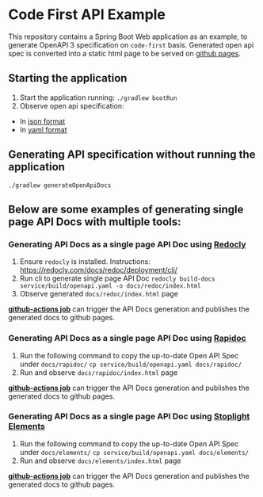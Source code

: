 # Code First API Example

This repository contains a Spring Boot Web application as an example, to generate OpenAPI 3 specification on `code-first` basis.
Generated open api spec is converted into a static html page to be served on [github pages](https://enisspahi.github.io/code-first-api-example/). 

## Starting the application

1. Start the application running:
`./gradlew bootRun`
2. Observe open api specification:
* In [json format](http://localhost:8080/api-docs)
* In [yaml format](http://localhost:8080/api-docs.yaml)

## Generating API specification without running the application
`./gradlew generateOpenApiDocs`

## Below are some examples of generating single page API Docs with multiple tools: 


### Generating API Docs as a single page API Doc using [Redocly](https://redocly.com/)

1. Ensure `redocly` is installed. Instructions: https://redocly.com/docs/redoc/deployment/cli/
2. Run cli to generate single page API Doc
`redocly build-docs service/build/openapi.yaml -o docs/redoc/index.html`
3. Observe generated `docs/redoc/index.html` page

**[github-actions job](https://github.com/enisspahi/code-first-api-example/actions/workflows/api-docs-with-redoc.yml)** can trigger the API Docs generation and publishes the generated docs to github pages. 

### Generating API Docs as a single page API Doc using [Rapidoc](https://rapidocweb.com/)

1. Run the following command to copy the up-to-date Open API Spec under `docs/rapidoc/`
`cp service/build/openapi.yaml docs/rapidoc/`
2. Run and observe `docs/rapidoc/index.html` page

**[github-actions job](https://github.com/enisspahi/code-first-api-example/actions/workflows/api-docs-with-rapidoc.yml)** can trigger the API Docs generation and publishes the generated docs to github pages. 

### Generating API Docs as a single page API Doc using [Stoplight Elements](https://stoplight.io/open-source/elements)

1. Run the following command to copy the up-to-date Open API Spec under `docs/elements/`
   `cp service/build/openapi.yaml docs/elements/`
2. Run and observe `docs/elements/index.html` page

**[github-actions job](https://github.com/enisspahi/code-first-api-example/actions/workflows/api-docs-with-elements.yml)** can trigger the API Docs generation and publishes the generated docs to github pages. 

